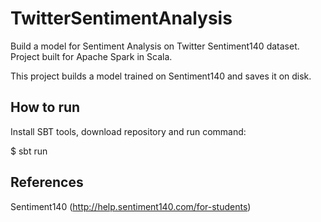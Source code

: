 # TwitterSentimentAnalysis

Build a model for Sentiment Analysis on Twitter Sentiment140 dataset. Project built for Apache Spark in Scala.

This project builds a model trained on Sentiment140 and saves it on disk.

## How to run

Install SBT tools, download repository and run command:

$ sbt run

## References

Sentiment140 (http://help.sentiment140.com/for-students)

